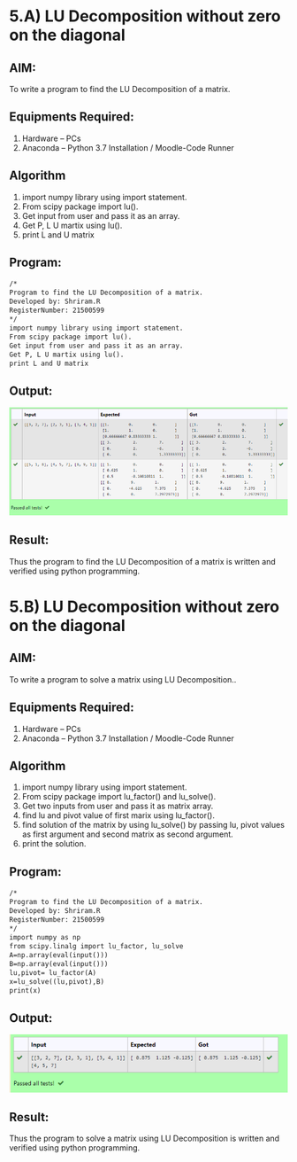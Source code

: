 # 5.A) LU Decomposition without zero on the diagonal

## AIM:
To write a program to find the LU Decomposition of a matrix.

## Equipments Required:
1. Hardware – PCs
2. Anaconda – Python 3.7 Installation / Moodle-Code Runner

## Algorithm
1. import numpy library using import statement.
2. From scipy package import lu().
3. Get input from user and pass it as an array.
4. Get P, L U martix using lu().
5. print L and U matrix

## Program:
```
/*
Program to find the LU Decomposition of a matrix.
Developed by: Shriram.R
RegisterNumber: 21500599
*/
import numpy library using import statement.
From scipy package import lu().
Get input from user and pass it as an array.
Get P, L U martix using lu().
print L and U matrix

```

## Output:
![lu decomposition](lu1.png)


## Result:
Thus the program to find the LU Decomposition of a matrix is written and verified using python programming.


# 5.B) LU Decomposition without zero on the diagonal

## AIM:
To write a program to solve a matrix using LU Decomposition..

## Equipments Required:
1. Hardware – PCs
2. Anaconda – Python 3.7 Installation / Moodle-Code Runner

## Algorithm
1. import numpy library using import statement.
2. From scipy package import lu_factor() and lu_solve().
3. Get two inputs from user and pass it as matrix array.
4. find lu and pivot value of first marix using lu_factor().
5. find solution of the matrix by using lu_solve() by passing lu, pivot values as first argument and second matrix as second argument.
6. print the solution.

## Program:
```
/*
Program to find the LU Decomposition of a matrix.
Developed by: Shriram.R
RegisterNumber: 21500599
*/
import numpy as np
from scipy.linalg import lu_factor, lu_solve
A=np.array(eval(input()))
B=np.array(eval(input()))
lu,pivot= lu_factor(A)
x=lu_solve((lu,pivot),B)
print(x)

```

## Output:
![lu decomposition](lu2.png)


## Result:
Thus the program to solve a matrix using LU Decomposition is written and verified using python programming.